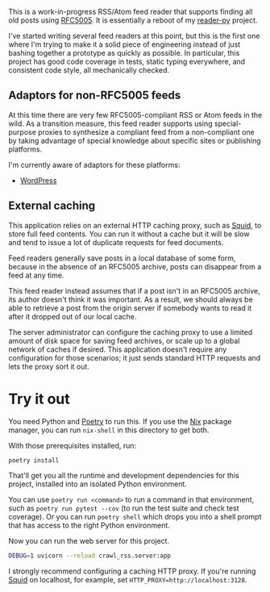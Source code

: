 This is a work-in-progress RSS/Atom feed reader that supports finding
all old posts using [RFC5005][]. It is essentially a reboot of my
[reader-py][] project.

[RFC5005]: https://tools.ietf.org/html/rfc5005
[reader-py]: https://github.com/jameysharp/reader-py

I've started writing several feed readers at this point, but this is the
first one where I'm trying to make it a solid piece of engineering
instead of just bashing together a prototype as quickly as possible. In
particular, this project has good code coverage in tests, static typing
everywhere, and consistent code style, all mechanically checked.


## Adaptors for non-RFC5005 feeds

At this time there are very few RFC5005-compliant RSS or Atom feeds in
the wild. As a transition measure, this feed reader supports using
special-purpose proxies to synthesize a compliant feed from a
non-compliant one by taking advantage of special knowledge about
specific sites or publishing platforms.

I'm currently aware of adaptors for these platforms:

- [WordPress](https://github.com/jameysharp/wp-5005-proxy)


## External caching

This application relies on an external HTTP caching proxy, such as
[Squid][], to store full feed contents. You can run it without a cache
but it will be slow and tend to issue a lot of duplicate requests for
feed documents.

[Squid]: http://www.squid-cache.org/

Feed readers generally save posts in a local database of some form,
because in the absence of an RFC5005 archive, posts can disappear from a
feed at any time.

This feed reader instead assumes that if a post isn't in an RFC5005
archive, its author doesn't think it was important. As a result, we
should always be able to retrieve a post from the origin server if
somebody wants to read it after it dropped out of our local cache.

The server administrator can configure the caching proxy to use a
limited amount of disk space for saving feed archives, or scale up to a
global network of caches if desired. This application doesn't require
any configuration for those scenarios; it just sends standard HTTP
requests and lets the proxy sort it out.


# Try it out

You need Python and [Poetry][] to run this. If you use the [Nix][]
package manager, you can run `nix-shell` in this directory to get both.

[Poetry]: https://python-poetry.org/
[Nix]: https://nixos.org/

With those prerequisites installed, run:

```sh
poetry install
```

That'll get you all the runtime and development dependencies for this
project, installed into an isolated Python environment.

You can use `poetry run <command>` to run a command in that environment,
such as `poetry run pytest --cov` (to run the test suite and check test
coverage). Or you can run `poetry shell` which drops you into a shell
prompt that has access to the right Python environment.

Now you can run the web server for this project.

```sh
DEBUG=1 uvicorn --reload crawl_rss.server:app
```

I strongly recommend configuring a caching HTTP proxy. If you're running
[Squid][] on localhost, for example, set
`HTTP_PROXY=http://localhost:3128`.
